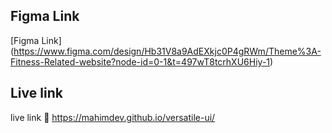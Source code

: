## Figma Link

[Figma Link] (https://www.figma.com/design/Hb31V8a9AdEXkjc0P4gRWm/Theme%3A-Fitness-Related-website?node-id=0-1&t=497wT8tcrhXU6Hiy-1)

## Live link

live link 👀 https://mahimdev.github.io/versatile-ui/
